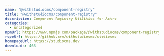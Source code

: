 ```yaml
---
name: "@withstudiocms/component-registry"
title: "@withstudiocms/component-registry"
description: Component Registry Utilities for Astro
categories:
  - uncategorized
npmUrl: https://www.npmjs.com/package/@withstudiocms/component-registry
repoUrl: https://github.com/withstudiocms/studiocms
homepageUrl: https://studiocms.dev
downloads: 463
---
```

